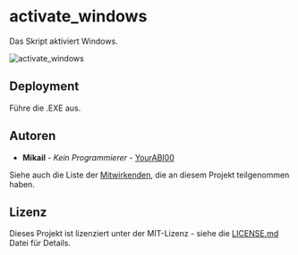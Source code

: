 # activate_windows

Das Skript aktiviert Windows. 

![activate_windows](https://ibb.co/P9M9YWz)

## Deployment

Führe die .EXE aus. 


## Autoren

* **Mikail** - *Kein Programmierer* - [YourABI00](https://github.com/YourABI00/)

Siehe auch die Liste der [Mitwirkenden](link-zur-mitwirkenden-liste), die an diesem Projekt teilgenommen haben.

## Lizenz

Dieses Projekt ist lizenziert unter der MIT-Lizenz - siehe die [LICENSE.md](LICENSE.md) Datei für Details.
